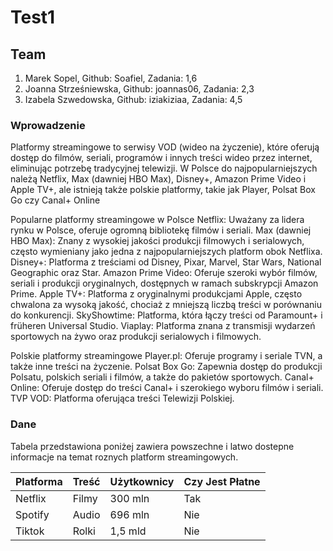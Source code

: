 # Test1

## Team
1. Marek Sopel, Github: Soafiel, Zadania: 1,6
2. Joanna Strześniewska, Github: joannas06, Zadania: 2,3
3. Izabela Szwedowska, Github: iziakiziaa, Zadania: 4,5

### Wprowadzenie
Platformy streamingowe to serwisy VOD (wideo na życzenie), które oferują dostęp do filmów, seriali, programów i innych treści wideo przez internet, eliminując potrzebę tradycyjnej telewizji. W Polsce do najpopularniejszych należą Netflix, Max (dawniej HBO Max), Disney+, Amazon Prime Video i Apple TV+, ale istnieją także polskie platformy, takie jak Player, Polsat Box Go czy Canal+ Online  

Popularne platformy streamingowe w Polsce
Netflix: Uważany za lidera rynku w Polsce, oferuje ogromną bibliotekę filmów i seriali. 
Max (dawniej HBO Max): Znany z wysokiej jakości produkcji filmowych i serialowych, często wymieniany jako jedna z najpopularniejszych platform obok Netflixa. 
Disney+: Platforma z treściami od Disney, Pixar, Marvel, Star Wars, National Geographic oraz Star. 
Amazon Prime Video: Oferuje szeroki wybór filmów, seriali i produkcji oryginalnych, dostępnych w ramach subskrypcji Amazon Prime. 
Apple TV+: Platforma z oryginalnymi produkcjami Apple, często chwalona za wysoką jakość, chociaż z mniejszą liczbą treści w porównaniu do konkurencji. 
SkyShowtime: Platforma, która łączy treści od Paramount+ i früheren Universal Studio. 
Viaplay: Platforma znana z transmisji wydarzeń sportowych na żywo oraz produkcji serialowych i filmowych.  

Polskie platformy streamingowe
Player.pl: Oferuje programy i seriale TVN, a także inne treści na życzenie. 
Polsat Box Go: Zapewnia dostęp do produkcji Polsatu, polskich seriali i filmów, a także do pakietów sportowych. 
Canal+ Online: Oferuje dostęp do treści Canal+ i szerokiego wyboru filmów i seriali. 
TVP VOD: Platforma oferująca treści Telewizji Polskiej.  

### Dane
Tabela przedstawiona poniżej zawiera powszechne i latwo dostepne informacje na  temat roznych platform streamingowych. 

| Platforma | Treść | Użytkownicy | Czy Jest Płatne |
|-----------|-------|-------------|-----------------|
| Netflix   | Filmy | 300 mln     | Tak             |
| Spotify   | Audio | 696 mln     | Nie             |
| Tiktok    | Rolki | 1,5 mld     | Nie             |

